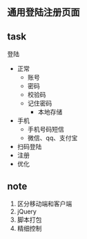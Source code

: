 ## 通用登陆注册页面

## task

登陆

- 正常
  - 账号
  - 密码
  - 校验码
  - 记住密码
    - 本地存储
- 手机
  - 手机号码短信
  - 微信、qq、支付宝
- 扫码登陆
- 注册
- 优化

## note

1. 区分移动端和客户端
2. jQuery
3. 脚本打包
4. 精细控制
